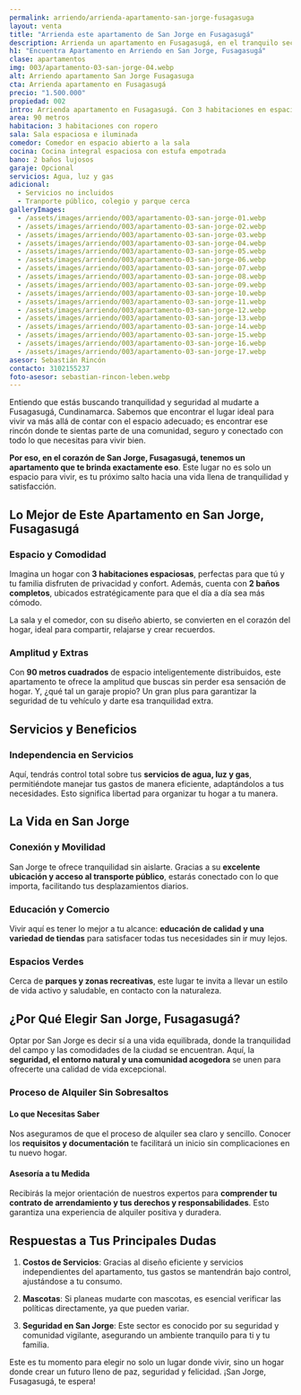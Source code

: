 ```yaml
---
permalink: arriendo/arrienda-apartamento-san-jorge-fusagasuga
layout: venta
title: "Arrienda este apartamento de San Jorge en Fusagasugá"
description: Arrienda un apartamento en Fusagasugá, en el tranquilo sector de San Jorge. Espacioso, con muebles modernos y todos los servicios | LEBEN
h1: "Encuentra Apartamento en Arriendo en San Jorge, Fusagasugá"
clase: apartamentos
img: 003/apartamento-03-san-jorge-04.webp
alt: Arriendo apartamento San Jorge Fusagasuga
cta: Arrienda apartamento en Fusagasugá
precio: "1.500.000"
propiedad: 002
intro: Arrienda apartamento en Fusagasugá. Con 3 habitaciones en espacios amoblados, en San Jorge
area: 90 metros
habitacion: 3 habitaciones con ropero
sala: Sala espaciosa e iluminada
comedor: Comedor en espacio abierto a la sala
cocina: Cocina integral espaciosa con estufa empotrada
bano: 2 baños lujosos
garaje: Opcional
servicios: Agua, luz y gas
adicional:
  - Servicios no incluidos
  - Tranporte público, colegio y parque cerca
galleryImages:
  - /assets/images/arriendo/003/apartamento-03-san-jorge-01.webp
  - /assets/images/arriendo/003/apartamento-03-san-jorge-02.webp
  - /assets/images/arriendo/003/apartamento-03-san-jorge-03.webp
  - /assets/images/arriendo/003/apartamento-03-san-jorge-04.webp
  - /assets/images/arriendo/003/apartamento-03-san-jorge-05.webp
  - /assets/images/arriendo/003/apartamento-03-san-jorge-06.webp
  - /assets/images/arriendo/003/apartamento-03-san-jorge-07.webp
  - /assets/images/arriendo/003/apartamento-03-san-jorge-08.webp
  - /assets/images/arriendo/003/apartamento-03-san-jorge-09.webp
  - /assets/images/arriendo/003/apartamento-03-san-jorge-10.webp
  - /assets/images/arriendo/003/apartamento-03-san-jorge-11.webp
  - /assets/images/arriendo/003/apartamento-03-san-jorge-12.webp
  - /assets/images/arriendo/003/apartamento-03-san-jorge-13.webp
  - /assets/images/arriendo/003/apartamento-03-san-jorge-14.webp
  - /assets/images/arriendo/003/apartamento-03-san-jorge-15.webp
  - /assets/images/arriendo/003/apartamento-03-san-jorge-16.webp
  - /assets/images/arriendo/003/apartamento-03-san-jorge-17.webp
asesor: Sebastián Rincón
contacto: 3102155237
foto-asesor: sebastian-rincon-leben.webp
---
```

Entiendo que estás buscando tranquilidad y seguridad al mudarte a Fusagasugá, Cundinamarca. Sabemos que encontrar el lugar ideal para vivir va más allá de contar con el espacio adecuado; es encontrar ese rincón donde te sientas parte de una comunidad, seguro y conectado con todo lo que necesitas para vivir bien.

**Por eso, en el corazón de San Jorge, Fusagasugá, tenemos un apartamento que te brinda exactamente eso**. Este lugar no es solo un espacio para vivir, es tu próximo salto hacia una vida llena de tranquilidad y satisfacción.

## Lo Mejor de Este Apartamento en San Jorge, Fusagasugá

### Espacio y Comodidad

Imagina un hogar con **3 habitaciones espaciosas**, perfectas para que tú y tu familia disfruten de privacidad y confort. Además, cuenta con **2 baños completos**, ubicados estratégicamente para que el día a día sea más cómodo.

La sala y el comedor, con su diseño abierto, se convierten en el corazón del hogar, ideal para compartir, relajarse y crear recuerdos.

### Amplitud y Extras

Con **90 metros cuadrados** de espacio inteligentemente distribuidos, este apartamento te ofrece la amplitud que buscas sin perder esa sensación de hogar. Y, ¿qué tal un garaje propio? Un gran plus para garantizar la seguridad de tu vehículo y darte esa tranquilidad extra.

## Servicios y Beneficios

### Independencia en Servicios

Aquí, tendrás control total sobre tus **servicios de agua, luz y gas**, permitiéndote manejar tus gastos de manera eficiente, adaptándolos a tus necesidades. Esto significa libertad para organizar tu hogar a tu manera.

## La Vida en San Jorge

### Conexión y Movilidad

San Jorge te ofrece tranquilidad sin aislarte. Gracias a su **excelente ubicación y acceso al transporte público**, estarás conectado con lo que importa, facilitando tus desplazamientos diarios.

### Educación y Comercio

Vivir aquí es tener lo mejor a tu alcance: **educación de calidad y una variedad de tiendas** para satisfacer todas tus necesidades sin ir muy lejos.

### Espacios Verdes

Cerca de **parques y zonas recreativas**, este lugar te invita a llevar un estilo de vida activo y saludable, en contacto con la naturaleza.

## ¿Por Qué Elegir San Jorge, Fusagasugá?

Optar por San Jorge es decir sí a una vida equilibrada, donde la tranquilidad del campo y las comodidades de la ciudad se encuentran. Aquí, la **seguridad, el entorno natural y una comunidad acogedora** se unen para ofrecerte una calidad de vida excepcional.

### Proceso de Alquiler Sin Sobresaltos

#### Lo que Necesitas Saber

Nos aseguramos de que el proceso de alquiler sea claro y sencillo. Conocer los **requisitos y documentación** te facilitará un inicio sin complicaciones en tu nuevo hogar.

#### Asesoría a tu Medida

Recibirás la mejor orientación de nuestros expertos para **comprender tu contrato de arrendamiento y tus derechos y responsabilidades**. Esto garantiza una experiencia de alquiler positiva y duradera.

## Respuestas a Tus Principales Dudas

1. **Costos de Servicios**: Gracias al diseño eficiente y servicios independientes del apartamento, tus gastos se mantendrán bajo control, ajustándose a tu consumo.
   
2. **Mascotas**: Si planeas mudarte con mascotas, es esencial verificar las políticas directamente, ya que pueden variar.

3. **Seguridad en San Jorge**: Este sector es conocido por su seguridad y comunidad vigilante, asegurando un ambiente tranquilo para ti y tu familia.

Este es tu momento para elegir no solo un lugar donde vivir, sino un hogar donde crear un futuro lleno de paz, seguridad y felicidad. ¡San Jorge, Fusagasugá, te espera!